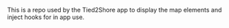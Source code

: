 This is a repo used by the Tied2Shore app to display the map elements and inject hooks for in app use.
